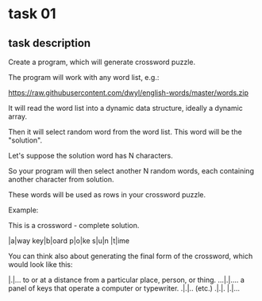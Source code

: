 # task 01

## task description

Create a program, which will generate crossword puzzle.

The program will work with any word list, e.g.:

https://raw.githubusercontent.com/dwyl/english-words/master/words.zip

It will read the word list into a dynamic data structure, ideally a dynamic array.

Then it will select random word from the word list. This word will be the "solution".

Let's suppose the solution word has N characters.

So your program will then select another N random words, each containing another character from solution.

These words will be used as rows in your crossword puzzle.

Example:



This is a crossword - complete solution.

   |a|way
key|b|oard
  p|o|ke
  s|u|n
   |t|ime

You can think also about generating the final form of the crossword, which would look like this:

   |.|...  to or at a distance from a particular place, person, or thing.
...|.|.... a panel of keys that operate a computer or typewriter.
  .|.|..    (etc.)
  .|.|.
   |.|...

